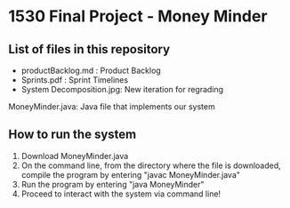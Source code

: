 # 1530 Final Project - Money Minder
## List of files in this repository
* productBacklog.md : Product Backlog
* Sprints.pdf : Sprint Timelines
* System Decomposition.jpg: New iteration for regrading

MoneyMinder.java: Java file that implements our system
## How to run the system
1. Download MoneyMinder.java
2. On the command line, from the directory where the file is downloaded, compile the program by entering "javac MoneyMinder.java"
3. Run the program by entering "java MoneyMinder"
4. Proceed to interact with the system via command line!
